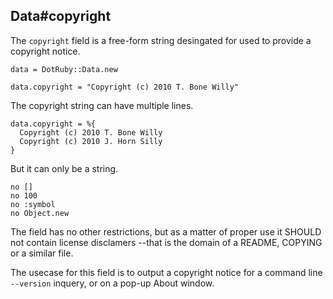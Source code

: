 ## Data#copyright

The `copyright` field is a free-form string desingated for used
to provide a copyright notice.

    data = DotRuby::Data.new

    data.copyright = "Copyright (c) 2010 T. Bone Willy"

The copyright string can have multiple lines.

    data.copyright = %{
      Copyright (c) 2010 T. Bone Willy
      Copyright (c) 2010 J. Horn Silly
    }

But it can only be a string.

    no []
    no 100
    no :symbol
    no Object.new

The field has no other restrictions, but as a matter of proper use it SHOULD
not contain license disclamers --that is the domain of a README, COPYING or
a similar file.

The usecase for this field is to output a copyright notice for a command
line `--version` inquery, or on a pop-up About window.

